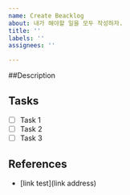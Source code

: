 ```yaml
---
name: Create Beacklog
about: 내가 해야할 일을 모두 작성하자.
title: ''
labels: ''
assignees: ''

---
```


##Description

<!--
내가 할 일에 대한 설명을 꼭 작성하자.
주의사항
- 내가 하지 않는다고 가정하고 설명할 것
- 중학교 2학년이 이해할 정도로 상세히 설명할 것
-->

## Tasks

- [ ] Task 1
- [ ] Task 2
- [ ] Task 3

## References

- [link test](link address)
